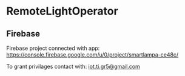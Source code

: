 # RemoteLightOperator

## Firebase

Firebase project connected with app: https://console.firebase.google.com/u/0/project/smartlampa-ce48c/

To grant privilages contact with: iot.ti.gr5@gmail.com
